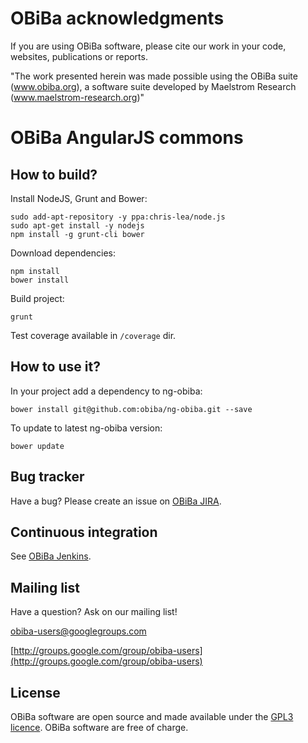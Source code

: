 # OBiBa acknowledgments

If you are using OBiBa software, please cite our work in your code, websites, publications or reports.

"The work presented herein was made possible using the OBiBa suite (www.obiba.org), a  software suite developed by Maelstrom Research (www.maelstrom-research.org)"

# OBiBa AngularJS commons

## How to build?

Install NodeJS, Grunt and Bower:

```
sudo add-apt-repository -y ppa:chris-lea/node.js
sudo apt-get install -y nodejs
npm install -g grunt-cli bower
```

Download dependencies:

```
npm install
bower install
```

Build project:

```
grunt
```

Test coverage available in `/coverage` dir.

## How to use it?

In your project add a dependency to ng-obiba:

```
bower install git@github.com:obiba/ng-obiba.git --save
```

To update to latest ng-obiba version:

```
bower update
```


## Bug tracker

Have a bug? Please create an issue on [OBiBa JIRA](http://jira.obiba.org/jira/browse/NGOBIBA).


## Continuous integration

See [OBiBa Jenkins](http://ci.obiba.org/view/ng-obiba).


## Mailing list

Have a question? Ask on our mailing list!

obiba-users@googlegroups.com

[http://groups.google.com/group/obiba-users](http://groups.google.com/group/obiba-users)


## License

OBiBa software are open source and made available under the [GPL3 licence](http://www.obiba.org/node/62).
OBiBa software are free of charge.

